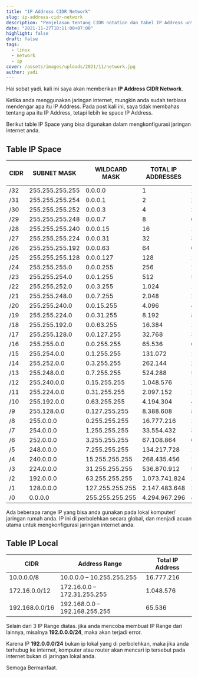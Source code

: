 ```yaml
---
title: "IP Address CIDR Network"
slug: ip-address-cidr-network
description: "Penjelasan tentang CIDR notation dan tabel IP Address untuk konfigurasi jaringan"
date: "2021-11-27T10:11:00+07:00"
highlight: false
draft: false
tags:
  - linux
  - network
  - ip
cover: /assets/images/uploads/2021/11/network.jpg
author: yadi
---
```


Hai sobat yadi. kali ini saya akan memberikan **IP Address CIDR Network**.

Ketika anda menggunakan jaringan internet, mungkin anda sudah terbiasa mendengar apa itu IP Address. Pada post kali ini, saya tidak membahas tentang apa itu IP Address, tetapi lebih ke space IP Address.

Berikut table IP Space yang bisa digunakan dalam mengkonfigurasi jaringan internet anda.


## Table IP Space

| CIDR | SUBNET MASK     | WILDCARD MASK   | TOTAL IP ADDRESSES | TOTAL USABLE IP ADDRESSES |
| ---- | --------------- | --------------- | ------------------ | ------------------------- |
| /32  | 255.255.255.255 | 0.0.0.0         | 1                  | 1                         |
| /31  | 255.255.255.254 | 0.0.0.1         | 2                  | 2*                        |
| /30  | 255.255.255.252 | 0.0.0.3         | 4                  | 2                         |
| /29  | 255.255.255.248 | 0.0.0.7         | 8                  | 6                         |
| /28  | 255.255.255.240 | 0.0.0.15        | 16                 | 14                        |
| /27  | 255.255.255.224 | 0.0.0.31        | 32                 | 30                        |
| /26  | 255.255.255.192 | 0.0.0.63        | 64                 | 62                        |
| /25  | 255.255.255.128 | 0.0.0.127       | 128                | 126                       |
| /24  | 255.255.255.0   | 0.0.0.255       | 256                | 254                       |
| /23  | 255.255.254.0   | 0.0.1.255       | 512                | 510                       |
| /22  | 255.255.252.0   | 0.0.3.255       | 1.024              | 1.022                     |
| /21  | 255.255.248.0   | 0.0.7.255       | 2.048              | 2.046                     |
| /20  | 255.255.240.0   | 0.0.15.255      | 4.096              | 4.094                     |
| /19  | 255.255.224.0   | 0.0.31.255      | 8.192              | 8.190                     |
| /18  | 255.255.192.0   | 0.0.63.255      | 16.384             | 16.382                    |
| /17  | 255.255.128.0   | 0.0.127.255     | 32.768             | 32.766                    |
| /16  | 255.255.0.0     | 0.0.255.255     | 65.536             | 65.534                    |
| /15  | 255.254.0.0     | 0.1.255.255     | 131.072            | 131.070                   |
| /14  | 255.252.0.0     | 0.3.255.255     | 262.144            | 262.142                   |
| /13  | 255.248.0.0     | 0.7.255.255     | 524.288            | 524.286                   |
| /12  | 255.240.0.0     | 0.15.255.255    | 1.048.576          | 1.048.574                 |
| /11  | 255.224.0.0     | 0.31.255.255    | 2.097.152          | 2.097.150                 |
| /10  | 255.192.0.0     | 0.63.255.255    | 4.194.304          | 4.194.302                 |
| /9   | 255.128.0.0     | 0.127.255.255   | 8.388.608          | 8.388.606                 |
| /8   | 255.0.0.0       | 0.255.255.255   | 16.777.216         | 16.777.214                |
| /7   | 254.0.0.0       | 1.255.255.255   | 33.554.432         | 33.554.430                |
| /6   | 252.0.0.0       | 3.255.255.255   | 67.108.864         | 67.108.862                |
| /5   | 248.0.0.0       | 7.255.255.255   | 134.217.728        | 134.217.726               |
| /4   | 240.0.0.0       | 15.255.255.255  | 268.435.456        | 268.435.454               |
| /3   | 224.0.0.0       | 31.255.255.255  | 536.870.912        | 536.870.910               |
| /2   | 192.0.0.0       | 63.255.255.255  | 1.073.741.824      | 1.073.741.822             |
| /1   | 128.0.0.0       | 127.255.255.255 | 2.147.483.648      | 2.147.483.646             |
| /0   | 0.0.0.0         | 255.255.255.255 | 4.294.967.296      | 4.294.967.294             |

Ada beberapa range IP yang bisa anda gunakan pada lokal komputer/ jaringan rumah anda. IP ini di perbolehkan secara global, dan menjadi acuan utama untuk mengkonfigurasi jaringan internet anda.

## Table IP Local

| CIDR           | Address Range                 | Total IP Address |
| -------------- | ----------------------------- | ---------------- |
| 10.0.0.0/8     | 10.0.0.0 – 10.255.255.255     | 16.777.216       |
| 172.16.0.0/12  | 172.16.0.0 – 172.31.255.255   | 1.048.576        |
| 192.168.0.0/16 | 192.168.0.0 – 192.168.255.255 | 65.536           |

Selain dari 3 IP Range diatas. jika anda mencoba membuat IP Range dari lainnya, misalnya **192.0.0.0/24**, maka akan terjadi error.

Karena IP **192.0.0.0/24** bukan ip lokal yang di perbolehkan, maka jika anda terhubug ke internet, komputer atau router akan mencari ip tersebut pada internet bukan di jaringan lokal anda.

Semoga Bermanfaat.
